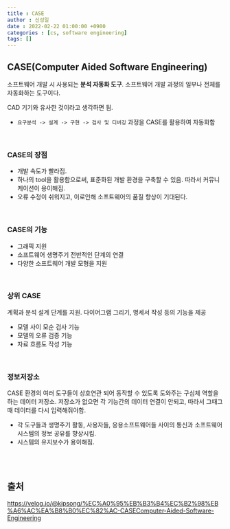 ```yaml
---
title : CASE
author : 신성일
date : 2022-02-22 01:00:00 +0900
categories : [cs, software engineering]
tags: []
---
```


## **CASE(Computer Aided Software Engineering)**

소프트웨어 개발 시 사용되는 **분석 자동화 도구**. 소프트웨어 개발 과정의 일부나 전체를 자동화하는 도구이다.

CAD 기기와 유사한 것이라고 생각하면 됨.

- `요구분석 -> 설계 -> 구현 -> 검사 및 디버깅` 과정을 CASE를 활용하여 자동화함

<br/>

### **CASE의 장점**

- 개발 속도가 빨라짐.
- 하나의 tool을 활용함으로써, 표준화된 개발 환경을 구축할 수 있음. 따라서 커뮤니케이션이 용이해짐.
- 오류 수정이 쉬워지고, 이로인해 소프트웨어의 품질 향상이 기대된다.

<br/>

### **CASE의 기능**

- 그래픽 지원
- 소프트웨어 생명주기 전반적인 단계의 연결
- 다양한 소프트웨어 개발 모형을 지원

<br/>

### **상위 CASE**

계획과 분석 설계 단계를 지원. 다이어그램 그리기, 명세서 작성 등의 기능을 제공

- 모델 사이 모순 검사 기능
- 모델의 오류 검증 기능
- 자료 흐름도 작성 기능

<br/>

### **정보저장소**

CASE 환경의 여러 도구들이 상호연관 되어 동작할 수 있도록 도와주는 구심체 역할을 하는 데이터 저장소. 저장소가 없으면 각 기능간의 데이터 연결이 안되고, 따라서 그때그때 데이터를 다시 입력해줘야함.

- 각 도구들과 생명주기 활동, 사용자들, 응용소프트웨어들 사이의 통신과 소프트웨어 시스템의 정보 공유를 향상시킴.
- 시스템의 유지보수가 용이해짐.

<br/><br/>


## **출처**

https://velog.io/@kipsong/%EC%A0%95%EB%B3%B4%EC%B2%98%EB%A6%AC%EA%B8%B0%EC%82%AC-CASEComputer-Aided-Software-Engineering